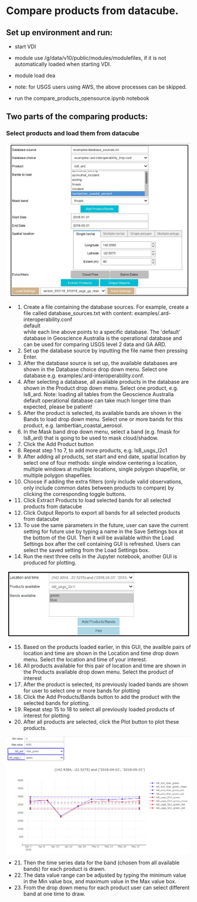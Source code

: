 # Compare products from datacube. 

## Set up environment and run:  

- start VDI

- module use /g/data/v10/public/modules/modulefiles, if it is not automatically loaded when starting VDI.

- module load dea

- note: for USGS users using AWS, the above processes can be skipped.

- run the compare_products_opensource.ipynb notebook 

  
## Two parts of the comparing products:

### Select products and load them from datacube

![Alt text](inter_comparison/docs/loading_data_gui.jpg?raw=true "Title")

- 1. Create a file containing the database sources. For example, create a file called database_sources.txt with content:
examples/.ard-interoperability.conf  
default  
while each line above points to a specific database. The 'default' database in Geoscience Australia is the operational database and can be used for comparing USGS level 2 data and GA ARD.

- 2. Set up the database source by inputting the file name then pressing Enter.

- 3. After the database source is set up, the available databases are shown in the Database choice drop down menu. Select one database e.g. examples/.ard-interoperability.conf. 

- 4. After selecting a database, all available products in the database are shown in the Product drop down menu. Select one product, e.g. ls8_ard. Note: loading all tables from the Geoscience Australia default operational database can take much longer time than expected, please be patient!

- 5. After the product is selected, its available bands are shown in the Bands to load drop down menu. Select one or more bands for this product, e.g. lambertian_coastal_aerosol.

- 6. In the Mask band drop down menu, select a band (e.g. fmask for ls8_ard) that is going to be used to mask cloud/shadow.

- 7. Click the Add Product button

- 8. Repeat step 1 to 7, to add more products, e.g. ls8_usgs_l2c1

- 9. After adding all products, set start and end date, spatial location by select one of four methods: single window centering a location, multiple windows at multiple locations, single polygon shapefile, or multiple polygon shapefiles.

- 10. Choose if adding the extra filters (only include valid observations, only include common dates between products to compare) by clicking the corresponding toggle buttons.

- 11. Click Extract Products to load selected bands for all selected products from datacube

- 12. Click Output Reports to export all bands for all selected products from datacube

- 13. To use the same parameters in the future, user can save the current setting for future use by typing a name in the Save Settings box at the bottom of the GUI. Then it will be available within the Load Settings box after the cell containing GUI is refreshed. Users can select the saved setting from the Load Settings box.

- 14. Run the next three cells in the Jupyter notebook, another GUI is produced for plotting.

![Alt text](inter_comparison/docs/ploting_data_gui.jpg?raw=true "Title")

- 15. Based on the products loaded earlier, in this GUI, the availble pairs of location and time are shown in the Location and time drop down menu. Select the location and time of your interest. 

- 16. All products available for this pair of location and time are shown in the Products available drop down menu. Select the product of interest

- 17. After the product is selected, its previously loaded bands are shown for user to select one or more bands for plotting

- 18. Click the Add Products/Bands button to add the product with the selected bands for plotting.

- 19. Repeat step 15 to 18 to select all previously loaded products of interest for plotting 

- 20. After all products are selected, click the Plot button to plot these products.

![Alt text](inter_comparison/docs/ploting_data.jpg?raw=true "Title")

- 21. Then the time series data for the band (chosen from all available bands) for each product is drawn.

- 22. The data value range can be adjusted by typing the minimum value in the Min value box, and maximum value in the Max value box. 

- 23. From the drop down menu for each product user can select different band at one time to draw.

